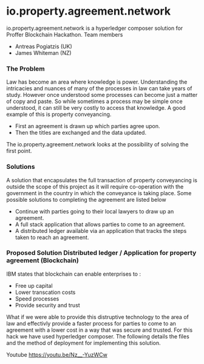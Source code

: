 # io.property.agreement.network
io.property.agreement.network is a hyperledger composer solution for Proffer Blockchain Hackathon.
Team members 
* Antreas Pogiatzis (UK)
* James Whiteman (NZ)

### The Problem 
Law has become an area where knowledge is power. Understanding the intricacies and nuances of many of the processes in law can take years of study. However once understood some processes can become just a matter of copy and paste. So while sometimes a process may be simple once understood, it can still be very costly to access that knowledge. A good example of this is property conveyancing.

* First an agreement is drawn up which parties agree upon. 
* Then the titles are exchanged and the data updated.

The io.property.agreement.network looks at the possibility of solving the first point. 

### Solutions 
A solution that encapsulates the full transaction of property conveyancing is outside the scope of this project as it will require co-operation with the government in the country in which the conveyance is taking place.
Some possible solutions to completing the agreement are listed below 
* Continue with parties going to their local lawyers to draw up an agreement. 
* A full stack application that allows parties to come to an agreement.
* A distributed ledger available via an application that tracks the steps taken to reach an agreement.

### Proposed Solution Distributed ledger / Application for property agreement (Blockchain)
IBM states that blockchain can enable enterprises to :
* Free up capital
* Lower transcation costs
* Speed processes
* Provide security and trust

What if we were able to provide this distruptive technology to the area of law and effectivly provide a faster process for parties to come to an agreement with a lower cost in a way that was secure and trusted.
For this hack we have used hyperledger composer. The following details the files and the method of deployment for implementing this solution. 

Youtube https://youtu.be/Nz__-YuzWCw
